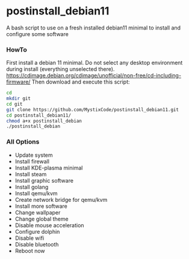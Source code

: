 # postinstall_debian11
A bash script to use on a fresh installed debian11 minimal to install and configure some software

### HowTo
First install a debian 11 minimal. Do not select any desktop environment during install (everything unselected there).
https://cdimage.debian.org/cdimage/unofficial/non-free/cd-including-firmware/
Then download and execute this script:

```bash
cd
mkdir git
cd git
git clone https://github.com/MystixCode/postinstall_debian11.git
cd postinstall_debian11/
chmod a+x postinstall_debian
./postinstall_debian
```

### All Options
 - Update system
 - Install firewall
 - Install KDE-plasma minimal
 - Install steam
 - Install graphic software
 - Install golang
 - Install qemu/kvm
 - Create network bridge for qemu/kvm
 - Install more software
 - Change wallpaper
 - Change global theme
 - Disable mouse acceleration
 - Configure dolphin
 - Disable wifi
 - Disable bluetooth
 - Reboot now
